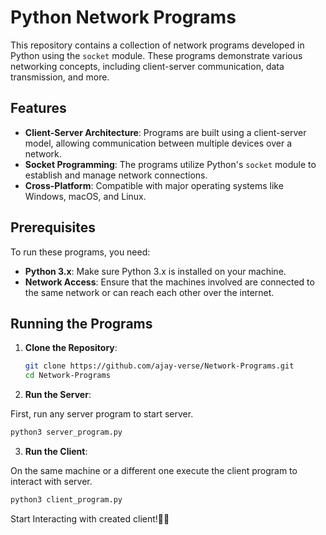 # Python Network Programs

This repository contains a collection of network programs developed in Python using the `socket` module. These programs demonstrate various networking concepts, including client-server communication, data transmission, and more.

## Features

- **Client-Server Architecture**: Programs are built using a client-server model, allowing communication between multiple devices over a network.
- **Socket Programming**: The programs utilize Python's `socket` module to establish and manage network connections.
- **Cross-Platform**: Compatible with major operating systems like Windows, macOS, and Linux.

## Prerequisites

To run these programs, you need:

- **Python 3.x**: Make sure Python 3.x is installed on your machine.
- **Network Access**: Ensure that the machines involved are connected to the same network or can reach each other over the internet.

## Running the Programs

1. **Clone the Repository**:

   ```bash
   git clone https://github.com/ajay-verse/Network-Programs.git
   cd Network-Programs
   ```
2. **Run the Server**:

First, run any server program to start server.
   ```bash
   python3 server_program.py
   ```
3. **Run the Client**:

On the same machine or a different one execute the client program to interact with server.
   ```bash
   python3 client_program.py
   ```

Start Interacting with created client!🥳🥳
